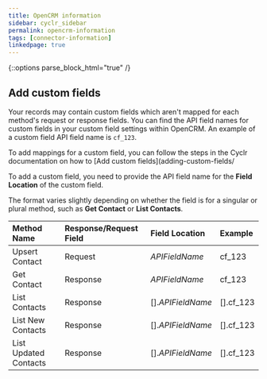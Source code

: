 ```yaml
---
title: OpenCRM information
sidebar: cyclr_sidebar
permalink: opencrm-information
tags: [connector-information]
linkedpage: true
---
```

{::options parse_block_html="true" /}
<section class="card">

## Add custom fields

Your records may contain custom fields which aren't mapped for each method's request or response fields. You can find the API field names for custom fields in your custom field settings within OpenCRM. An example of a custom field API field name is `cf_123`.

To add mappings  for a custom field, you can follow the steps in the Cyclr documentation on how to [Add custom fields](adding-custom-fields/

To add a custom field, you need to provide the API field name for the **Field Location** of the custom field.

The format varies slightly depending on whether the field is for a singular or plural method, such as **Get Contact** or **List Contacts**.

| Method Name           | Response/Request Field | Field Location           | Example   |
| :-------------------- | :--------------------- | :----------------------- | :-------- |
| Upsert Contact        | Request                | <em>APIFieldName</em>    | cf_123    |
| Get Contact           | Response               | <em>APIFieldName</em>    | cf_123    |
| List Contacts         | Response               | [].<em>APIFieldName</em> | [].cf_123 |
| List New Contacts     | Response               | [].<em>APIFieldName</em> | [].cf_123 |
| List Updated Contacts | Response               | [].<em>APIFieldName</em> | [].cf_123 |

</section>
